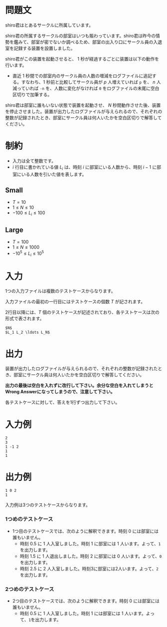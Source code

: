# 問題文

shiro君はとあるサークルに所属しています。

shiro君の所属するサークルの部室はいつも賑わっています。shiro君は昨今の情勢を鑑みて、部室が密でないか調べるため、部室の出入り口にサークル員の入退室を記録する装置を設置しました。

shiro君がこの装置を起動させると、 1 秒が経過するごとに装置は以下の動作を行います。

- 直近 1 秒間での部室内のサークル員の人数の増減をログファイルに追記する。すなわち、1 秒前と比較してサークル員が $p$ 人増えていれば `p` を、 $n$ 人減っていれば `-n` を、人数に変化がなければ `0` をログファイルの末尾に空白区切りで加筆する。

shiro君は部室に誰もいない状態で装置を起動させ、 $N$ 秒間動作させた後、装置を停止させました。装置が出力したログファイルが与えられるので、それぞれの整数が記録されたとき、部室にサークル員は何人いたかを空白区切りで解答してください。

# 制約

- 入力は全て整数です。
- $i$ 行目に書かれている値 $L_i$ は、時刻 $i$ に部室にいる人数から、時刻 $i-1$ に部室にいる人数を引いた値を表します。

## Small

- $T=10$
- $1 \leq N \leq 10$
- $-100 \leq L_i \leq 100$

## Large

- $T=100$
- $1 \leq N \leq 1000$
- $-10^5 \leq L_i \leq 10^5$

# 入力

1つの入力ファイルは複数のテストケースからなります。

入力ファイルの最初の一行目にはテストケースの個数 $T$ が記されます。

2行目以降には、$T$ 個のテストケースが記述されており、各テストケースは次の形式で表されます。

```
$N$
$L_1 L_2 \ldots L_N$
```

# 出力
装置が出力したログファイルが与えられるので、それぞれの整数が記録されたとき、部室にサークル員は何人いたかを空白区切りで解答してください。

**出力の最後は空白を入れずに改行して下さい。余分な空白を入れてしまうとWrong Answerになってしまうので、注意して下さい。**

各テストケースに対して、答えを1行ずつ出力して下さい。

# 入力例

```
2
3
1 -1 2
1
1
```

# 出力例
```
1 0 2
1
```

入力例は3つのテストケースからなります。

### 1つめのテストケース

- 1つ目のテストケースでは、次のように解釈できます。時刻 0 には部室には誰もいません。
    - 時刻 0.5 に 1 人入室しました。時刻 1 に部室には 1 人います。よって、`1`を出力します。
    - 時刻 1.5 に 1 人退出しました。時刻 2 に部室には 0 人います。よって、`0`を出力します。
    - 時刻 2.5 に 2 人入室しました。時刻3に部室には2人います。よって、`2`を出力します。

### 2つめのテストケース

- 2つ目のテストケースでは、次のように解釈できます。時刻 0 には部室には誰もいません。
    - 時刻 0.5 に 1 人入室しました。時刻 1 には部室には 1 人います。よって、`1`を出力します。

